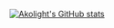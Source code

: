 [![Akolight's GitHub stats](https://github-readme-stats.vercel.app/api?username=akolight)](https://github.com/anuraghazra/github-readme-stats)

